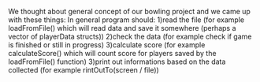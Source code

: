 We thought about general concept of our bowling project and we came up with these things:
In general program should:
1)read the file (for example loadFromFile() which will read data and save it somewhere (perhaps a vector of playerData structs))
2)check the data (for example check if game is finished or still in progress) 
3)calculate score (for example calculateScore() which will count score for players saved by the loadFromFile() function)
3)print out informations based on the data collected (for example rintOutTo(screen / file))
